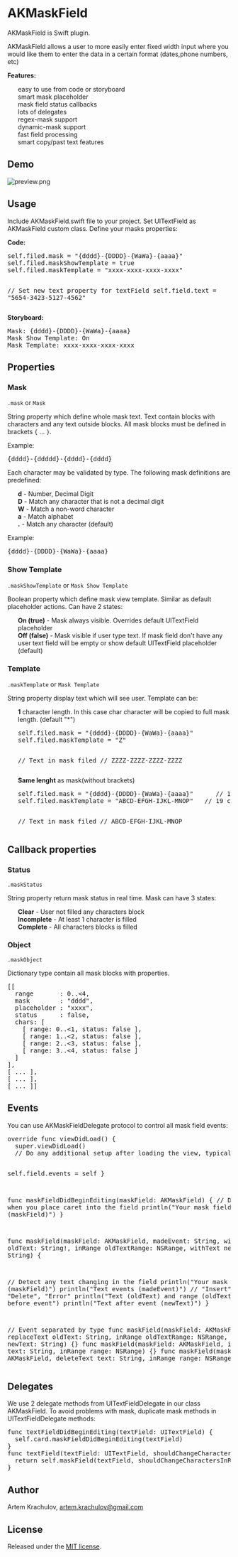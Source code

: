 # AKMaskField

<p>AKMaskField is Swift plugin.</p>
<p>AKMaskField allows a user to more easily enter fixed width input where you would like them to enter the data in a certain format (dates,phone numbers, etc)</p>
<p><b>Features:</b></p>
<ul class="task-list">
<li>easy to use from code or storyboard</li>
<li>smart mask placeholder</li>
<li>mask field status callbacks</li>
<li>lots of delegates</li>
<li>regex-mask support</li>
<li>dynamic-mask support</li>
<li>fast field processing</li>
<li>smart copy/past text features</li>
</ul>
<h2><a id="user-content-demo" class="anchor" href="#demo" aria-hidden="true"><span class="octicon octicon-link"></span></a>Demo</h2>
<img src="https://raw.githubusercontent.com/artemkrachulov/AKMaskField/master/Assets/preview.png" alt="preview.png">
<h2><a id="user-content-usage" class="anchor" href="#usage" aria-hidden="true"><span class="octicon octicon-link"></span></a>Usage</h2>
<p>Include AKMaskField.swift file to your project. Set UITextField as AKMaskField custom class. Define your masks properties:</p>
<p><b>Code:</b></p>
<pre>
self.filed.mask = "{dddd}-{DDDD}-{WaWa}-{aaaa}"
self.filed.maskShowTemplate = true
self.filed.maskTemplate = "xxxx-xxxx-xxxx-xxxx"

// Set new text property for textField
self.field.text = "5654-3423-5127-4562"
</pre>
<p><b>Storyboard:</b></p>
<pre>
Mask: {dddd}-{DDDD}-{WaWa}-{aaaa}
Mask Show Template: On
Mask Template: xxxx-xxxx-xxxx-xxxx
</pre>
<h2><a id="user-content-properties" class="anchor" href="#properties" aria-hidden="true"><span class="octicon octicon-link"></span></a>Properties</h2>
<h3><a id="user-content-masks" class="anchor" href="#static-masks" aria-hidden="true"><span class="octicon octicon-link"></span></a>Mask</h3>
<p><code>.mask</code> or <code>Mask</code></p>
<p>String property which define whole mask text. Text contain blocks with characters and any text outside blocks. All mask blocks must be defined in brackets <code>{</code> ... <code>}</code>.</p>
<p>Example:</p>
<pre>{dddd}-{ddddd}-{dddd}-{dddd}</pre>
<p>Each character may be validated by type. The following mask definitions are predefined:</p>
<ul class="task-list">
<li><b>d</b> - Number, Decimal Digit</li>
<li><b>D</b> - Match any character that is not a decimal digit</li>
<li><b>W</b> - Match a non-word character</li>
<li><b>a</b> - Match alphabet</li>
<li><b>.</b> - Match any character (default)</li>
</ul>
<p>Example:</p>
<pre>{dddd}-{DDDD}-{WaWa}-{aaaa}</pre>
<h3><a id="user-content-show" class="anchor" href="#static-show" aria-hidden="true"><span class="octicon octicon-link"></span></a>Show Template</h3>
<p><code>.maskShowTemplate</code> or <code>Mask Show Template</code></p>
<p>Boolean property which define mask view template. Similar as default placeholder actions. Can have 2 states:</p>
<ul class="task-list">
<li><b>On (true)</b> - Mask always visible. Overrides default UITextField placeholder</li>
<li><b>Off (false)</b> - Mask visible if user type text. If mask field don't have any user text field will be empty or show default UITextField placeholder (default)</li>
</ul>
<h3><a id="user-content-placeholder" class="anchor" href="#static-placeholder" aria-hidden="true"><span class="octicon octicon-link"></span></a>Template</h3>
<p><code>.maskTemplate</code> or <code>Mask Template</code></p>
<p>String property display text which will see user. Template can be:</p>
<ul class="task-list">
<li><b>1</b> character length. In this case char character will be copied to full mask length. (default "*")
<pre>
self.filed.mask = "{dddd}-{DDDD}-{WaWa}-{aaaa}"
self.filed.maskTemplate = "Z"

// Text in mask filed
// ZZZZ-ZZZZ-ZZZZ-ZZZZ
</pre>
</li>
<li><b>Same lenght</b> as mask(without brackets)
<pre>
self.filed.mask = "{dddd}-{DDDD}-{WaWa}-{aaaa}"      // 19 characters  
self.filed.maskTemplate = "ABCD-EFGH-IJKL-MNOP"   // 19 characters

// Text in mask filed
// ABCD-EFGH-IJKL-MNOP
</pre>
</li>
</ul>
<h2><a id="user-content-properties" class="anchor" href="#properties" aria-hidden="true"><span class="octicon octicon-link"></span></a>Callback properties</h2>
<h3><a id="user-content-status" class="anchor" href="#static-status" aria-hidden="true"><span class="octicon octicon-link"></span></a>Status</h3>
<p><code>.maskStatus</code></p>
<p>String property return mask status in real time. Mask can have 3 states:</p>
<ul class="task-list">
<li><b>Clear</b> - User not filled any characters block</li>
<li><b>Incomplete</b> - At least 1 character is filled</li>
<li><b>Complete</b> - All characters blocks is filled</li>
</ul>
<h3><a id="user-content-object" class="anchor" href="#static-object" aria-hidden="true"><span class="octicon octicon-link"></span></a>Object</h3>
<p><code>.maskObject</code></p>
<p>Dictionary type contain all mask blocks with properties.</p>
<pre>
[[
  range       : 0..&lt;4,
  mask        : "dddd",
  placeholder : "xxxx",
  status      : false,
  chars: [
    [ range: 0..&lt;1, status: false ],
    [ range: 1..&lt;2, status: false ], 
    [ range: 2..&lt;3, status: false ], 
    [ range: 3..&lt;4, status: false ]
  ]
], 
[ ... ],
[ ... ],
[ ... ]]
</pre>
<h2><a id="user-content-events" class="anchor" href="#events" aria-hidden="true"><span class="octicon octicon-link"></span></a>Events</h2>
<p>You can use AKMaskFieldDelegate protocol to control all mask field events:</p>
<pre>
override func viewDidLoad() {
  super.viewDidLoad()
  // Do any additional setup after loading the view, typically from a nib.

  self.field.events = self
}

func maskFieldDidBeginEditing(maskField: AKMaskField) { 
  // Detect when you place caret into the field
  println("Your mask field \(maskField)")
}

func maskField(maskField: AKMaskField, madeEvent: String, withText oldText: String!, inRange oldTextRange: NSRange, withText newText: String) {

  // Detect any text changing in the field
  println("Your mask field \(maskField)")
  println("Text events \(madeEvent)")      // "Insert", "Replace", "Delete", "Error"
  println("Text \(oldText) and range \(oldTextRange) before event")
  println("Text after event \(newText)")
}

// Event separated by type 
func maskField(maskField: AKMaskField, replaceText oldText: String, inRange oldTextRange: NSRange, withText newText: String) {}
func maskField(maskField: AKMaskField, insertText text: String, inRange range: NSRange) {}
func maskField(maskField: AKMaskField, deleteText text: String, inRange range: NSRange) {}
</pre>
<h2><a id="user-content-delegates" class="anchor" href="#delegates" aria-hidden="true"><span class="octicon octicon-link"></span></a>Delegates</h2>
<p>We use 2 delegate methods from UITextFieldDelegate in our class AKMaskField. To avoid problems with mask, duplicate mask methods in UITextFieldDelegate methods:</p>
<pre>
func textFieldDidBeginEditing(textField: UITextField) {
  self.card.maskFieldDidBeginEditing(textField)
}
func textField(textField: UITextField, shouldChangeCharactersInRange range: NSRange, replacementString string: String) -> Bool {
  return self.maskField(textField, shouldChangeCharactersInRange: range, replacementString: string)
}
</pre>
<h2><a id="user-content-author" class="anchor" href="#author" aria-hidden="true"><span class="octicon octicon-link"></span></a>Author</h2>
<p>Artem Krachulov, <a href="mailto:artem.krachulov@gmail.com">artem.krachulov@gmail.com</a></p>
<h2><a id="user-content-license" class="anchor" href="#license" aria-hidden="true"><span class="octicon octicon-link"></span></a>License</h2>
<p>Released under the <a href="http://www.opensource.org/licenses/MIT">MIT license</a>.</p>
